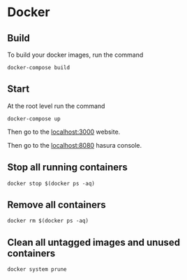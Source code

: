 # Docker

## Build

To build your docker images, run the command

    docker-compose build

## Start

At the root level run the command

    docker-compose up

Then go to the [localhost:3000](localhost:3000) website.


Then go to the [localhost:8080](localhost:8080) hasura console.

## Stop all running containers

    docker stop $(docker ps -aq)

## Remove all containers

    docker rm $(docker ps -aq)

## Clean all untagged images and unused containers

    docker system prune
